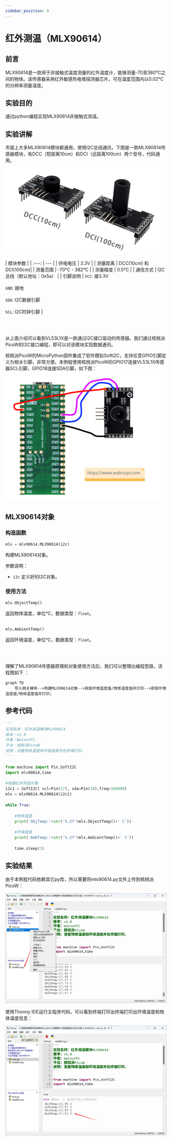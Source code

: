 ```yaml
---
sidebar_position: 8
---
```


# 红外测温（MLX90614）

## 前言
MLX90614是一款用于非接触式温度测量的红外温度计，能够测量-70至380°C之间的物体。该传感器采用红外敏感热电堆探测器芯片，可在温度范围内以0.02°C的分辨率测量温度。

## 实验目的
通过python编程实现MLX90614非接触式测温。

## 实验讲解

市面上大多MLX90614模块都通用，使用I2C总线通讯，下图是一款MLX90614传感器模块，有DCC（短距离10cm）和DCI（远距离100cm）两个型号，代码通用。

![mlx90614_1](./img/mlx90614/mlx90614_1.png) 

|  模块参数 |
|  :---:  | ---  |
| 供电电压  | 3.3V |
| 测量距离  | DCC(10cm) 和 DCI(100cm)|
| 测量范围  | -70℃ - 382℃ |
| 测量精度  | 0.5℃ |
| 通信方式  | I2C总线（默认地址：0x5a） |
| 引脚说明  | `VCC`: 接3.3V <br></br> `GND`: 接地 <br></br>  `SDA`: I2C数据引脚  <br></br> `SCL`: I2C时钟引脚 |

<br></br>

从上面介绍可以看到VL53L1X是一款通过I2C接口驱动的传感器。我们通过核桃派PicoW的I2C接口编程，即可以对该模块实现数据通讯。

核桃派PicoW的MicroPython固件集成了软件模拟SoftI2C，支持任意GPIO引脚定义为相关引脚，非常方便。本例程使用核桃派PicoW的GPIO17连接VL53L1X传感器SCL引脚，GPIO18连接SDA引脚，如下图：

![mlx90614_2](./img/mlx90614/mlx90614_2.png) 


## MLX90614对象

### 构造函数
```python
mlx = mlx90614.MLX90614(i2c)
```
构建MLX90614对象。

参数说明：
- `i2c` 定义好的I2C对象。

### 使用方法

```python
mlx.ObjectTemp()
```
返回物体温度，单位℃，数据类型：`float`。
<br></br>

```python
mlx.AmbientTemp()
```
返回环境温度，单位℃，数据类型：`float`。

<br></br>

理解了MLX90614传感器原理和对象使用方法后，我们可以整理出编程思路，流程图如下 ：

```mermaid
graph TD
    导入相关模块-->构建MLX90614对象-->获取环境温度值/物体温度值并打印-->获取环境温度值/物体温度值并打印;
```

## 参考代码
```python
'''
实验名称：红外测温模块MLX90614
版本：v1.0
作者：WalnutPi
平台：核桃派PicoW
说明：测量物体温度和环境温度并在终端打印。
'''

from machine import Pin,SoftI2C
import mlx90614,time

#构建红外测温对象
i2c1 = SoftI2C( scl=Pin(17), sda=Pin(18),freq=100000)
mlx = mlx90614.MLX90614(i2c1)

while True:
    
    #物体温度
    print('ObjTemp:'+str('%.2f'%mlx.ObjectTemp()+' C'))
    
    #环境温度
    print('AmbTemp:'+str('%.2f'%mlx.AmbientTemp()+' C'))
    
    time.sleep(1)
```

## 实验结果

由于本例程代码依赖其它py库，所以需要将mlx90614.py文件上传到核桃派PicoW：

![mlx90614](./img/mlx90614/mlx90614_3.png) 

使用Thonny IDE运行主程序代码，可以看到终端打印出终端打印出环境温度和物体温度信息：

![mlx90614](./img/mlx90614/mlx90614_4.png) 
